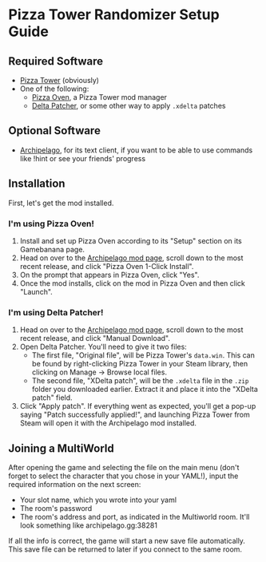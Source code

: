 # Pizza Tower Randomizer Setup Guide

## Required Software
- [Pizza Tower](https://store.steampowered.com/app/2231450/Pizza_Tower/) (obviously)
- One of the following:
    - [Pizza Oven](https://gamebanana.com/tools/12625), a Pizza Tower mod manager
    - [Delta Patcher](https://github.com/marco-calautti/DeltaPatcher), or some other way to apply `.xdelta` patches

## Optional Software
- [Archipelago](https://github.com/ArchipelagoMW/Archipelago/releases/tag/0.6.1), for its text client, if you want to be able to use commands like !hint or see your friends' progress

## Installation

First, let's get the mod installed.

### I'm using Pizza Oven!
1. Install and set up Pizza Oven according to its "Setup" section on its Gamebanana page.
2. Head on over to the [Archipelago mod page](https://gamebanana.com/mods/598236), scroll down to the most recent release, and click "Pizza Oven 1-Click Install".
3. On the prompt that appears in Pizza Oven, click "Yes".
4. Once the mod installs, click on the mod in Pizza Oven and then click "Launch".

### I'm using Delta Patcher!
1. Head on over to the [Archipelago mod page](https://gamebanana.com/mods/598236), scroll down to the most recent release, and click "Manual Download".
2. Open Delta Patcher. You'll need to give it two files:
    - The first file, "Original file", will be Pizza Tower's `data.win`. This can be found by right-clicking Pizza Tower in your Steam library, then clicking on Manage -> Browse local files.
    - The second file, "XDelta patch", will be the `.xdelta` file in the `.zip` folder you downloaded earlier. Extract it and place it into the "XDelta patch" field.
3. Click "Apply patch". If everything went as expected, you'll get a pop-up saying "Patch successfully applied!", and launching Pizza Tower from Steam will open it with the Archipelago mod installed.

## Joining a MultiWorld

After opening the game and selecting the file on the main menu (don't forget to select the character that you chose in your YAML!), input the required information on the next screen:
- Your slot name, which you wrote into your yaml
- The room's password
- The room's address and port, as indicated in the Multiworld room. It'll look something like archipelago.gg:38281

If all the info is correct, the game will start a new save file automatically. This save file can be returned to later if you connect to the same room.